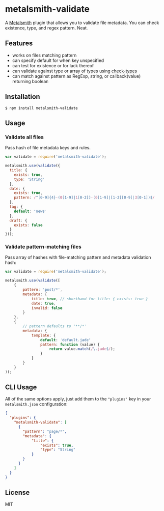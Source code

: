 # metalsmith-validate

A [Metalsmith](https://github.com/segmentio/metalsmith) plugin that allows you to validate file metadata. You can check existence, type, and regex pattern. Neat.

## Features

  - works on files matching pattern
  - can specify default for when key unspecified
  - can test for existence or for lack thereof
  - can validate against type or array of types using [check-types](https://github.com/philbooth/check-types.js)
  - can match against pattern as RegExp, string, or callback(value) returning boolean

## Installation

    $ npm install metalsmith-validate

## Usage

### Validate all files

Pass hash of file metadata keys and rules.

```js
var validate = require('metalsmith-validate');

metalsmith.use(validate({
  title: {
  	exists: true,
  	type: 'String'
  },
  date: {
  	exists: true,
  	pattern: /^[0-9]{4}-(0[1-9]|1[0-2])-(0[1-9]|[1-2][0-9]|3[0-1])$/
  },
  tag: {
  	default: 'news'
  },
  draft: {
  	exists: false
  }
}));
```

### Validate pattern-matching files

Pass array of hashes with file-matching pattern and metadata validation hash:

```js
var validate = require('metalsmith-validate');

metalsmith.use(validate([
	{
		pattern: 'post/*',
		metadata: {
			title: true, // shorthand for title: { exists: true }
			date: true,
			invalid: false
		}
	},
	{
		// pattern defaults to '**/*'
		metadata: {
			template: {
				default: 'default.jade'
				pattern: function (value) {
					return value.match(/\.jade$/);
				}
			}
		}
	}
));
```

## CLI Usage

All of the same options apply, just add them to the `"plugins"` key in your `metalsmith.json` configuration:

```json
{
  "plugins": {
    "metalsmith-validate": [
      {
        "pattern": "page/*",
        "metadata": {
        	"title": {
        		"exists": true,
        		"type": "String"
        	}
        }
      }
    ]
  }
}
```

## License

  MIT
